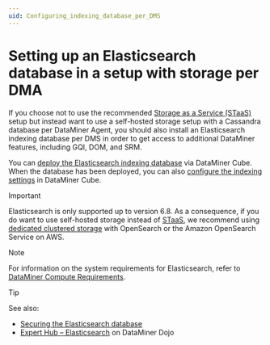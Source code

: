 ```yaml
---
uid: Configuring_indexing_database_per_DMS
---
```


# Setting up an Elasticsearch database in a setup with storage per DMA

If you choose not to use the recommended [Storage as a Service (STaaS)](xref:STaaS) setup but instead want to use a self-hosted storage setup with a Cassandra database per DataMiner Agent, you should also install an Elasticsearch indexing database per DMS in order to get access to additional DataMiner features, including GQI, DOM, and SRM.

You can [deploy the Elasticsearch indexing database](xref:Installing_Elasticsearch_via_DataMiner) via DataMiner Cube. When the database has been deployed, you can also [configure the indexing settings](xref:Configuring_DataMiner_Indexing) in DataMiner Cube.

> [!IMPORTANT]
> Elasticsearch is only supported up to version 6.8. As a consequence, if you do want to use self-hosted storage instead of [STaaS](xref:STaaS), we recommend using [dedicated clustered storage](xref:Dedicated_clustered_storage) with OpenSearch or the Amazon OpenSearch Service on AWS.

> [!NOTE]
> For information on the system requirements for Elasticsearch, refer to [DataMiner Compute Requirements](xref:DataMiner_Compute_Requirements).

> [!TIP]
> See also:
>
> - [Securing the Elasticsearch database](xref:Security_Elasticsearch)
> - [Expert Hub – Elasticsearch](https://community.dataminer.services/expert-hub-elastic/) on DataMiner Dojo
